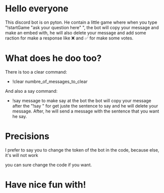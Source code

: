 # Hello everyone

This discord bot is on pyton.
He contain a little game where when
you type "!startGame "ask your question here" ",
the bot will copy your message and make an embed
with, he will also delete your message and add some
raction for make a response like
❌ and ✅ for make some votes.

# What does he doo too?

There is too a clear command:
- !clear numbre_of_messages_to_clear

And also a say command:
- !say message to make say at the bot
the bot will copy your message after the "!say "
for get juste the sentence to say and he will
delete your message. After, he will send a message
with the sentence that you want he say.

# Precisions

I prefer to say you to change the token of the bot
in the code, because else, it's will not work

you can sure change the code if you want.

# Have nice fun with!
